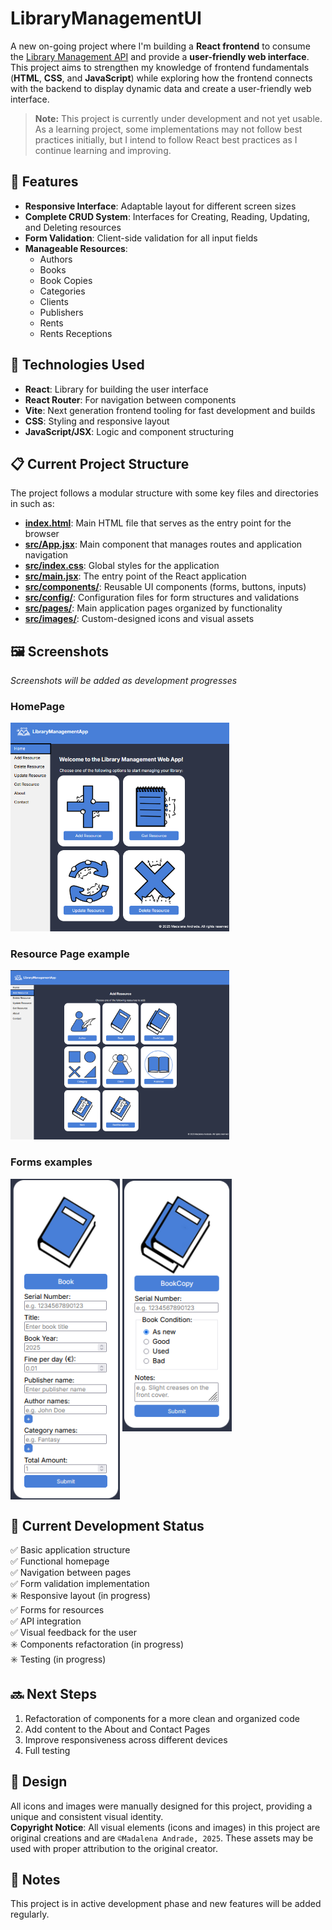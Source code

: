 # LibraryManagementUI

A new on-going project where I'm building a **React frontend** to consume the [Library Management API](https://github.com/MadalenaAndrade/LibraryManagementAPI) and provide a **user-friendly web interface**.
This project aims to strengthen my knowledge of frontend fundamentals (**HTML**, **CSS**, and **JavaScript**) while exploring how the frontend connects with the backend to display dynamic data and create a user-friendly web interface.

> **Note:** This project is currently under development and not yet usable. As a learning project, some implementations may not follow best practices initially, but I intend to follow React best practices as I continue learning and improving.

## 🚀 Features

- **Responsive Interface**: Adaptable layout for different screen sizes
- **Complete CRUD System**: Interfaces for Creating, Reading, Updating, and Deleting resources
- **Form Validation**: Client-side validation for all input fields
- **Manageable Resources**:
  - Authors
  - Books
  - Book Copies
  - Categories
  - Clients
  - Publishers
  - Rents
  - Rents Receptions

## 🔧 Technologies Used

- **React**: Library for building the user interface
- **React Router**: For navigation between components
- **Vite**: Next generation frontend tooling for fast development and builds
- **CSS**: Styling and responsive layout
- **JavaScript/JSX**: Logic and component structuring

## 📋 Current Project Structure

The project follows a modular structure with some key files and directories in such as:

- [**index.html**](https://github.com/MadalenaAndrade/LibraryManagementUI/blob/main/library-management-webapp/index.html): Main HTML file that serves as the entry point for the browser
- [**src/App.jsx**](https://github.com/MadalenaAndrade/LibraryManagementUI/blob/main/library-management-webapp/src/App.jsx): Main component that manages routes and application navigation
- [**src/index.css**](https://github.com/MadalenaAndrade/LibraryManagementUI/blob/main/library-management-webapp/src/index.css): Global styles for the application
- [**src/main.jsx**](https://github.com/MadalenaAndrade/LibraryManagementUI/blob/main/library-management-webapp/src/index.css): The entry point of the React application
- [**src/components/**](https://github.com/MadalenaAndrade/LibraryManagementUI/tree/main/library-management-webapp/src/components): Reusable UI components (forms, buttons, inputs)
- [**src/config/**](https://github.com/MadalenaAndrade/LibraryManagementUI/tree/main/library-management-webapp/src/config): Configuration files for form structures and validations
- [**src/pages/**](https://github.com/MadalenaAndrade/LibraryManagementUI/tree/main/library-management-webapp/src/pages): Main application pages organized by functionality
- [**src/images/**](https://github.com/MadalenaAndrade/LibraryManagementUI/tree/main/library-management-webapp/src/pages): Custom-designed icons and visual assets

## 🖼️ Screenshots

_Screenshots will be added as development progresses_

### HomePage

<img src="https://github.com/MadalenaAndrade/LibraryManagementUI/blob/main/Screenshots/HomePage.png?raw=true" width="350" alt="HomePage">

### Resource Page example

<img src="https://github.com/MadalenaAndrade/LibraryManagementUI/blob/main/Screenshots/ResourcePage.png?raw=true" width="350" alt="Resource Page Example">

### Forms examples

<p>
<img src="https://github.com/MadalenaAndrade/LibraryManagementUI/blob/main/Screenshots/FormExample1.png?raw=true" width="175" alt="Form Example 1" style="vertical-align: top">
<img src="https://github.com/MadalenaAndrade/LibraryManagementUI/blob/main/Screenshots/FormExample2.png?raw=true" width="175" alt="Form Example 2" style="vertical-align: top">
<p>

## 🔄 Current Development Status

✅ Basic application structure <br>
✅ Functional homepage <br>
✅ Navigation between pages <br>
✅ Form validation implementation <br>
✳️ Responsive layout (in progress) <br>
✅ Forms for resources <br>
✅ API integration <br>
✅ Visual feedback for the user <br>
✳️ Components refactoration (in progress) <br>
✳️ Testing (in progress) <br>

## 🔜 Next Steps

1. Refactoration of components for a more clean and organized code
1. Add content to the About and Contact Pages
1. Improve responsiveness across different devices
1. Full testing

## 🎨 Design

All icons and images were manually designed for this project, providing a unique and consistent visual identity. <br>
**Copyright Notice**: All visual elements (icons and images) in this project are original creations and are `©Madalena Andrade, 2025`. These assets may be used with proper attribution to the original creator.

## 📝 Notes

This project is in active development phase and new features will be added regularly.
